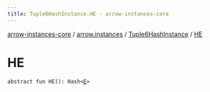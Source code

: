 ```yaml
---
title: Tuple6HashInstance.HE - arrow-instances-core
---
```


[arrow-instances-core](../../index.html) / [arrow.instances](../index.html) / [Tuple6HashInstance](index.html) / [HE](./-h-e.html)

# HE

`abstract fun HE(): Hash<`[`E`](index.html#E)`>`